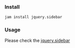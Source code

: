 
### Install 
```sh
jam install jquery.sidebar
```

### Usage
Please check the [jquery.sidebar](http://sideroad.secret.jp/plugins/jQuerySideBar/)

